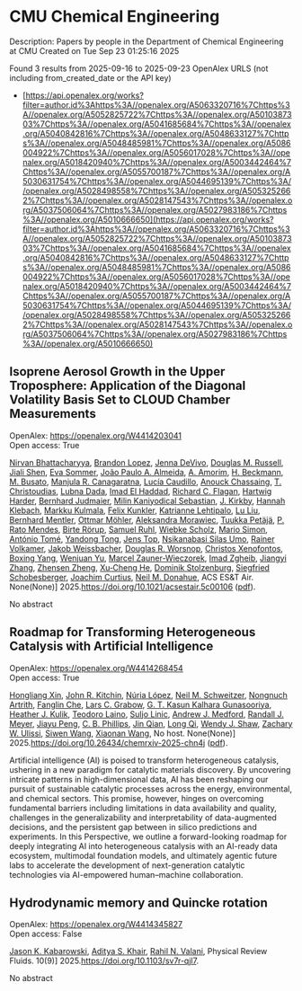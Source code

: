 # CMU Chemical Engineering
Description: Papers by people in the Department of Chemical Engineering at CMU
Created on Tue Sep 23 01:25:16 2025

Found 3 results from 2025-09-16 to 2025-09-23
OpenAlex URLS (not including from_created_date or the API key)
- [https://api.openalex.org/works?filter=author.id%3Ahttps%3A//openalex.org/A5063320716%7Chttps%3A//openalex.org/A5052825722%7Chttps%3A//openalex.org/A5010387303%7Chttps%3A//openalex.org/A5041685684%7Chttps%3A//openalex.org/A5040842816%7Chttps%3A//openalex.org/A5048633127%7Chttps%3A//openalex.org/A5048485981%7Chttps%3A//openalex.org/A5086004922%7Chttps%3A//openalex.org/A5056017028%7Chttps%3A//openalex.org/A5018420940%7Chttps%3A//openalex.org/A5003442464%7Chttps%3A//openalex.org/A5055700187%7Chttps%3A//openalex.org/A5030631754%7Chttps%3A//openalex.org/A5044695139%7Chttps%3A//openalex.org/A5028498558%7Chttps%3A//openalex.org/A5053252662%7Chttps%3A//openalex.org/A5028147543%7Chttps%3A//openalex.org/A5037506064%7Chttps%3A//openalex.org/A5027983186%7Chttps%3A//openalex.org/A5010666650](https://api.openalex.org/works?filter=author.id%3Ahttps%3A//openalex.org/A5063320716%7Chttps%3A//openalex.org/A5052825722%7Chttps%3A//openalex.org/A5010387303%7Chttps%3A//openalex.org/A5041685684%7Chttps%3A//openalex.org/A5040842816%7Chttps%3A//openalex.org/A5048633127%7Chttps%3A//openalex.org/A5048485981%7Chttps%3A//openalex.org/A5086004922%7Chttps%3A//openalex.org/A5056017028%7Chttps%3A//openalex.org/A5018420940%7Chttps%3A//openalex.org/A5003442464%7Chttps%3A//openalex.org/A5055700187%7Chttps%3A//openalex.org/A5030631754%7Chttps%3A//openalex.org/A5044695139%7Chttps%3A//openalex.org/A5028498558%7Chttps%3A//openalex.org/A5053252662%7Chttps%3A//openalex.org/A5028147543%7Chttps%3A//openalex.org/A5037506064%7Chttps%3A//openalex.org/A5027983186%7Chttps%3A//openalex.org/A5010666650)

## Isoprene Aerosol Growth in the Upper Troposphere: Application of the Diagonal Volatility Basis Set to CLOUD Chamber Measurements   

OpenAlex: https://openalex.org/W4414203041    
Open access: True
    
[Nirvan Bhattacharyya](https://openalex.org/A5017157628), [Brandon Lopez](https://openalex.org/A5019360565), [Jenna DeVivo](https://openalex.org/A5092773428), [Douglas M. Russell](https://openalex.org/A5113379780), [Jiali Shen](https://openalex.org/A5049005695), [Eva Sommer](https://openalex.org/A5062670207), [João Paulo A. Almeida](https://openalex.org/A5063817933), [A. Amorim](https://openalex.org/A5062064925), [H. Beckmann](https://openalex.org/A5111324500), [M. Busato](https://openalex.org/A5016923070), [Manjula R. Canagaratna](https://openalex.org/A5062166400), [Lucía Caudillo](https://openalex.org/A5079509898), [Anouck Chassaing](https://openalex.org/A5115002638), [T. Christoudias](https://openalex.org/A5068413254), [Lubna Dada](https://openalex.org/A5049539173), [Imad El Haddad](https://openalex.org/A5080319960), [Richard C. Flagan](https://openalex.org/A5012711441), [Hartwig Harder](https://openalex.org/A5023787844), [Bernhard Judmaier](https://openalex.org/A5116631052), [Milin Kaniyodical Sebastian](https://openalex.org/A5113379781), [J. Kirkby](https://openalex.org/A5009274507), [Hannah Klebach](https://openalex.org/A5114989132), [Markku Kulmala](https://openalex.org/A5000471665), [Felix Kunkler](https://openalex.org/A5107158742), [Katrianne Lehtipalo](https://openalex.org/A5019559780), [Lu Liu](https://openalex.org/A5100396524), [Bernhard Mentler](https://openalex.org/A5090590782), [Ottmar Möhler](https://openalex.org/A5102403106), [Aleksandra Morawiec](https://openalex.org/A5115002640), [Tuukka Petäjä](https://openalex.org/A5070326299), [P. Rato Mendes](https://openalex.org/A5004351709), [Birte Rörup](https://openalex.org/A5022780485), [Samuel Ruhl](https://openalex.org/A5107158743), [Wiebke Scholz](https://openalex.org/A5076482580), [Mario Simon](https://openalex.org/A5086950058), [António Tomé](https://openalex.org/A5021102823), [Yandong Tong](https://openalex.org/A5026414990), [Jens Top](https://openalex.org/A5014000962), [Nsikanabasi Silas Umo](https://openalex.org/A5043100376), [Rainer Volkamer](https://openalex.org/A5018521569), [Jakob Weissbacher](https://openalex.org/A5115002642), [Douglas R. Worsnop](https://openalex.org/A5026978286), [Christos Xenofontos](https://openalex.org/A5102960249), [Boxing Yang](https://openalex.org/A5101350413), [Wenjuan Yu](https://openalex.org/A5024928662), [Marcel Zauner-Wieczorek](https://openalex.org/A5017388605), [Imad Zgheib](https://openalex.org/A5094097372), [Jiangyi Zhang](https://openalex.org/A5102767311), [Zhensen Zheng](https://openalex.org/A5082103355), [Xu‐Cheng He](https://openalex.org/A5043129752), [Dominik Stolzenburg](https://openalex.org/A5063223340), [Siegfried Schobesberger](https://openalex.org/A5033551265), [Joachim Curtius](https://openalex.org/A5031780924), [Neil M. Donahue](https://openalex.org/A5041685684), ACS ES&T Air. None(None)] 2025.https://doi.org/10.1021/acsestair.5c00106 ([pdf](https://pubs.acs.org/doi/pdf/10.1021/acsestair.5c00106?ref=article_openPDF)).
    
No abstract    

    

## Roadmap for Transforming Heterogeneous Catalysis with Artificial Intelligence   

OpenAlex: https://openalex.org/W4414268454    
Open access: True
    
[Hongliang Xin](https://openalex.org/A5040429065), [John R. Kitchin](https://openalex.org/A5003442464), [Núria López](https://openalex.org/A5100605805), [Neil M. Schweitzer](https://openalex.org/A5072548261), [Nongnuch Artrith](https://openalex.org/A5040792944), [Fanglin Che](https://openalex.org/A5072657571), [Lars C. Grabow](https://openalex.org/A5029991019), [G. T. Kasun Kalhara Gunasooriya](https://openalex.org/A5045374317), [Heather J. Kulik](https://openalex.org/A5050671822), [Teodoro Laino](https://openalex.org/A5080069398), [Suljo Linic](https://openalex.org/A5001250764), [Andrew J. Medford](https://openalex.org/A5036197373), [Randall J. Meyer](https://openalex.org/A5053714805), [Jiayu Peng](https://openalex.org/A5042383151), [C. B. Phillips](https://openalex.org/A5034006002), [Jin Qian](https://openalex.org/A5062660977), [Long Qi](https://openalex.org/A5003474048), [Wendy J. Shaw](https://openalex.org/A5034580690), [Zachary W. Ulissi](https://openalex.org/A5024574386), [Siwen Wang](https://openalex.org/A5053709885), [Xiaonan Wang](https://openalex.org/A5115593809), No host. None(None)] 2025.https://doi.org/10.26434/chemrxiv-2025-chn4j ([pdf](https://chemrxiv.org/engage/api-gateway/chemrxiv/assets/orp/resource/item/68bda931728bf9025eea9b2c/original/roadmap-for-transforming-heterogeneous-catalysis-with-artificial-intelligence.pdf)).
    
Artificial intelligence (AI) is poised to transform heterogeneous catalysis, ushering in a new paradigm for catalytic materials discovery. By uncovering intricate patterns in high-dimensional data, AI has been reshaping our pursuit of sustainable catalytic processes across the energy, environmental, and chemical sectors. This promise, however, hinges on overcoming fundamental barriers including limitations in data availability and quality, challenges in the generalizability and interpretability of data-augmented decisions, and the persistent gap between in silico predictions and experiments. In this Perspective, we outline a forward-looking roadmap for deeply integrating AI into heterogeneous catalysis with an AI-ready data ecosystem, multimodal foundation models, and ultimately agentic future labs to accelerate the development of next-generation catalytic technologies via AI-empowered human–machine collaboration.    

    

## Hydrodynamic memory and Quincke rotation   

OpenAlex: https://openalex.org/W4414345827    
Open access: False
    
[Jason K. Kabarowski](https://openalex.org/A5074718951), [Aditya S. Khair](https://openalex.org/A5018420940), [Rahil N. Valani](https://openalex.org/A5016646934), Physical Review Fluids. 10(9)] 2025.https://doi.org/10.1103/sv7r-qjl7.
    
No abstract    

    
